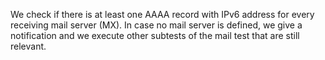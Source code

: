 We check if there is at least one AAAA record with IPv6 address for every 
receiving mail server (MX). In case no mail server is defined, we give a 
notification and we execute other subtests of the mail test that are still 
relevant.
